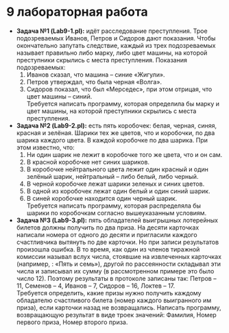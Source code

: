 # 9 лабораторная работа

- **Задача №1 (Lab9-1.pl):** идёт расследование преступления. Трое подозреваемых Иванов, Петров и Сидоров дают показания. Чтобы окончательно запутать следствие, каждый из трех подозреваемых называет правильно либо марку, либо цвет машины, на которой преступники скрылись с места преступления. Показания подозреваемых:
  1.	Иванов сказал, что машина – синие «Жигули».
  2.	Петров утверждал, что была черная «Волга».
  3.	Сидоров показал, что был «Мерседес», при этом отрицая, что цвет машины – синий.  
Требуется написать программу, которая определила бы марку и цвет машины, на которой преступники скрылись с места преступления.
- **Задача №2 (Lab9-2.pl):** есть пять коробочек: белая, черная, синяя, красная и зелёная. Шарики тех же цветов, что и коробочки, по два шарика каждого цвета. В каждой коробочке по два шарика. При этом известно, что:
  1.	Ни один шарик не лежит в коробочке того же цвета, что и он сам.
  2.	В красной коробочке нет синих шариков.
  3.	В коробочке нейтрального цвета лежит один красный и один зелёный шарик, нейтральный – либо белый, либо черный.
  4.	В черной коробочке лежат шарики зеленых и синих цветов.
  5.	В одной из коробочек лежат один белый и один синий шарик.
  6.	В синей коробочке находится один черный шарик.  
Требуется написать программу, которая распределяла бы шарики по коробочкам согласно вышеуказанным условиям.
- **Задача №3 (Lab9-3.pl):** пять обладателей выигрышных лотерейных билетов должны получить по два приза. На десяти карточках написали номера от одного до десяти и пригласили каждого счастливчика вытянуть по две карточки. Но при записи результатов произошла ошибка. В то время, как один из членов тиражной комиссии называл вслух числа, стоявшие на извлеченных карточках (например, : «Пять и семь»), другой по рассеянности складывал эти числа и записывал их сумму (в рассмотренном примере это было число 12). Поэтому результаты в протоколе записаны так: Петров – 11, Семенов – 4, Иванов – 7, Сидоров – 16, Локтев – 17.  
Требуется определить, какие призы нужно получить каждому обладателю счастливого билета (номер каждого выигранного им приза), если карточки назад не возвращались. Написать программу, возвращающую результат в виде троек значений: Фамилия, Номер первого приза, Номер второго приза.

